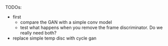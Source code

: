 TODOs:

- first
  - compare the GAN with a simple conv model
  - test what happens when you remove the frame discriminator. Do we really need both?
- replace simple temp disc with cycle gan
